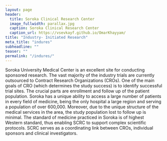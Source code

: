 ```yaml
---
layout: page
header:
  title: Soroka Clinical Research Center
  image_fullwidth: parallax.jpg
  caption: Soroka Clinical Research Center
  caption_url: https://vsevkayf.github.io/OmarKhayyam/
title: "Industry- Initiated Research"
meta_title: "indures"
subheadline: ""
teaser: ""
permalink: "/indures/"
---
```


Soroka University Medical Center is an excellent site for conducting sponsored research. The vast majority of the industry trials are currently outsourced to Contract Research Organizations (CROs). One of the main goals of CRO (which determines the study success) is to identify successful trial sites. The crucial parts are enrollment and follow up of the patient population. Soroka has a unique ability to access a large number of patients in every field of medicine, being the only hospital a large region and serving a population of over 600,000. Moreover, due to the unique structure of the medical services in the area, the study population lost to follow up is minimal. The standard of medicine practiced in Soroka is of highest Western standard, thus enabling SCRC to support complex scientific protocols. SCRC serves as a coordinating link between CROs, individual sponsors and clinical investigators.
